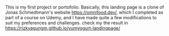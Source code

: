 This is my first project or portofolio. Basically, this landing page is a clone of Jonas Schmedtmann's website https://omnifood.dev/, which I completed as part of a course on Udemy, and I have made quite a few modifications to suit my preferences and challenges.
check my the result in https://rizkyagungm.github.io/yumyogurt-landingpage/

